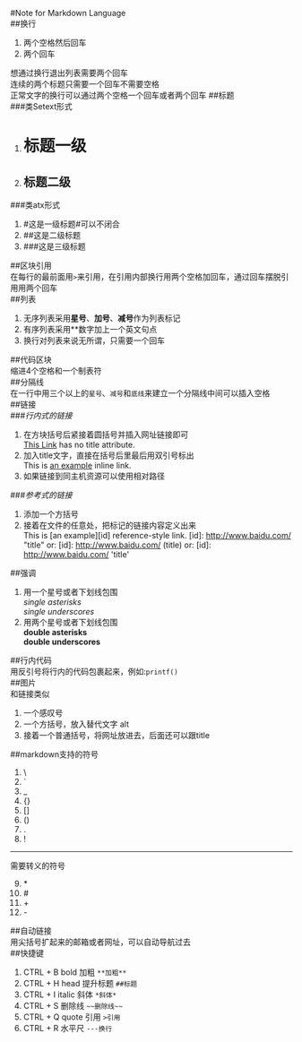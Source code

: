 #Note for Markdown Language  
##换行  
1. 两个空格然后回车
2. 两个回车  

想通过换行退出列表需要两个回车  
连续的两个标题只需要一个回车不需要空格  
正常文字的换行可以通过两个空格一个回车或者两个回车
##标题  
###类Setext形式  
1. 	标题一级
	========
2.	标题二级
	--------  

###类atx形式
1.	#这是一级标题#可以不闭合
2.	##这是二级标题
3.	###这是三级标题  

##区块引用  
在每行的最前面用`>`来引用，在引用内部换行用两个空格加回车，通过回车摆脱引用用两个回车  
##列表  
1.	无序列表采用**星号**、**加号**、**减号**作为列表标记
2.	有序列表采用**数字加上一个英文句点  
3.	换行对列表来说无所谓，只需要一个回车  

##代码区块  
缩进4个空格和一个制表符  
##分隔线  
在一行中用三个以上的`星号`、`减号`和`底线`来建立一个分隔线中间可以插入空格  
##链接  
###*行内式的链接*  
1. 在方块括号后紧接着圆括号并插入网址链接即可  
    [This Link](http://www.baidu.com/) has no title attribute.
2. 加入title文字，直接在括号后里最后用双引号标出  
    This is [an example](http://www.baidu.com/ "百度") inline link.
3. 如果链接到同主机资源可以使用相对路径  

###*参考式的链接*
1. 添加一个方括号
2. 接着在文件的任意处，把标记的链接内容定义出来  
    This is [an example][id] reference-style link.
    [id]: http://www.baidu.com/ "title"
    or:
    [id]: http://www.baidu.com/ (title)
    or:
    [id]: http://www.baidu.com/ 'title'   

##强调  
1. 用一个星号或者下划线包围  
	*single asterisks*  
	_single underscores_
2. 用两个星号或者下划线包围  
	**double asterisks**  
	__double underscores__  

##行内代码  
用反引号将行内的代码包裹起来，例如:`printf()`  
##图片  
和链接类似  
1. 一个感叹号
2. 一个方括号，放入替代文字 alt
3. 接着一个普通括号，将网址放进去，后面还可以跟title

##markdown支持的符号  
1. \
2. `
3. _
4. {}
5. []
6. ()
7. .
8. !

---  
需要转义的符号

9. \*
10. \#
11. \+
12. \-    

##自动链接  
用尖括号扩起来的邮箱或者网址，可以自动导航过去  
##快捷键  
1. CTRL + B bold 加粗 `**加粗**`
2. CTRL + H head 提升标题 `##标题`
3. CTRL + I italic 斜体  `*斜体*`
4. CTRL + S 删除线   `~~删除线~~`
5. CTRL + Q quote 引用   `>引用`
6. CTRL + R 水平尺 `---换行`
